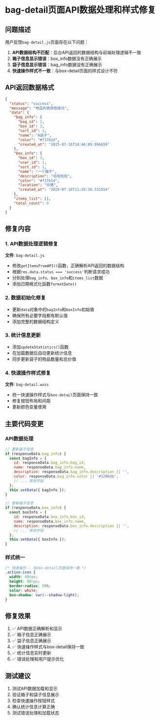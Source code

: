 # bag-detail页面API数据处理和样式修复

## 问题描述

用户反馈`bag-detail.js`页面存在以下问题：

1. **API数据结构不匹配**：后台API返回的数据结构与前端处理逻辑不一致
2. **箱子信息显示错误**：box_info数据没有正确展示
3. **袋子信息显示错误**：bag_info数据没有正确展示
4. **快速操作样式不一致**：与box-detail页面的样式设计不符

## API返回数据格式

```json
{
  "status": "success",
  "message": "物品列表获取成功",
  "data": {
    "bag_info": {
      "bag_id": 1,
      "box_id": 3,
      "sort_id": 1,
      "name": "A袋子",
      "color": "#f37b1d",
      "created_at": "2025-07-16T14:46:09.996659"
    },
    "box_info": {
      "box_id": 3,
      "user_id": 1,
      "sort_id": 1,
      "name": "一个箱子",
      "description": "哈哈哈哈",
      "color": "#f37b1d",
      "location": "你猜",
      "created_at": "2025-07-16T11:25:36.331554"
    },
    "items_list": [],
    "total_count": 0
  }
}
```

## 修复内容

### 1. API数据处理逻辑修复

**文件**: `bag-detail.js`

- 修改`getItemsFromAPI()`函数，正确解析API返回的数据结构
- 根据`res.data.status === 'success'`判断请求成功
- 分别处理`bag_info`、`box_info`和`items_list`数据
- 添加日期格式化函数`formatDate()`

### 2. 数据初始化修复

- 更新`data`对象中的`bagInfo`和`boxInfo`初始值
- 确保所有必要字段都有默认值
- 添加完整的数据结构定义

### 3. 统计信息更新

- 添加`updateStatistics()`函数
- 在加载数据后自动更新统计信息
- 同步更新袋子的物品数量和总价值

### 4. 快速操作样式修复

**文件**: `bag-detail.wxss`

- 统一快速操作样式与`box-detail`页面保持一致
- 修复按钮布局和间距
- 更新颜色变量使用

## 主要代码变更

### API数据处理

```javascript
// 更新袋子信息
if (responseData.bag_info) {
  const bagInfo = {
    id: responseData.bag_info.bag_id,
    name: responseData.bag_info.name,
    description: responseData.bag_info.description || '',
    color: responseData.bag_info.color || '#1296db',
    // ... 其他字段
  };
  this.setData({ bagInfo });
}

// 更新箱子信息
if (responseData.box_info) {
  const boxInfo = {
    id: responseData.box_info.box_id,
    name: responseData.box_info.name,
    description: responseData.box_info.description || '',
    // ... 其他字段
  };
  this.setData({ boxInfo });
}
```

### 样式统一

```css
/* 快速操作 - 与box-detail页面保持一致 */
.action-icon {
  width: 80rpx;
  height: 80rpx;
  border-radius: 50%;
  color: white;
  box-shadow: var(--shadow-light);
}
```

## 修复效果

1. ✅ API数据正确解析和显示
2. ✅ 箱子信息正确展示
3. ✅ 袋子信息正确展示
4. ✅ 快速操作样式与box-detail保持一致
5. ✅ 统计信息实时更新
6. ✅ 错误处理和用户提示优化

## 测试建议

1. 测试API数据加载和显示
2. 验证箱子和袋子信息展示
3. 检查快速操作按钮样式
4. 确认统计信息计算正确
5. 测试错误处理和加载状态